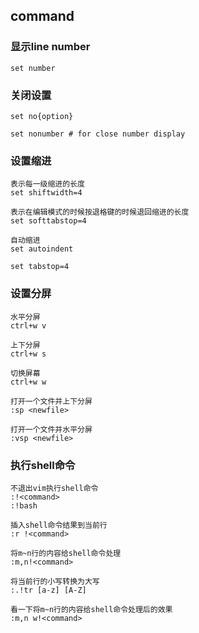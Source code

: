 ## command

### 显示line number

    set number

### 关闭设置

    set no{option}

    set nonumber # for close number display
    
### 设置缩进
    
    表示每一级缩进的长度
    set shiftwidth=4

    表示在编辑模式的时候按退格键的时候退回缩进的长度
    set softtabstop=4

    自动缩进
    set autoindent

    set tabstop=4

### 设置分屏

	水平分屏
	ctrl+w v

	上下分屏
	ctrl+w s

	切换屏幕
	ctrl+w w

	打开一个文件并上下分屏
	:sp <newfile>

	打开一个文件并水平分屏
	:vsp <newfile>

### 执行shell命令

	不退出vim执行shell命令
	:!<command>
	:!bash

	插入shell命令结果到当前行
	:r !<command>

	将m~n行的内容给shell命令处理
	:m,n!<command>
	
	将当前行的小写转换为大写
	:.!tr [a-z] [A-Z]

	看一下将m~n行的内容给shell命令处理后的效果
	:m,n w!<command>
	
